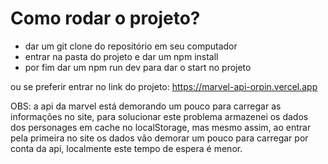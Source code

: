 # Como rodar o projeto?

- dar um git clone do repositório em seu computador
- entrar na pasta do projeto e dar um npm install
- por fim dar um npm run dev para dar o start no projeto

ou se preferir entrar no link do projeto: https://marvel-api-orpin.vercel.app

OBS: a api da marvel está demorando um pouco para carregar as informações no site, para solucionar este problema armazenei os dados dos personages em cache no localStorage, mas mesmo assim, ao entrar pela primeira no site os dados vão demorar um pouco para carregar por conta da api, localmente este tempo de espera é menor.
